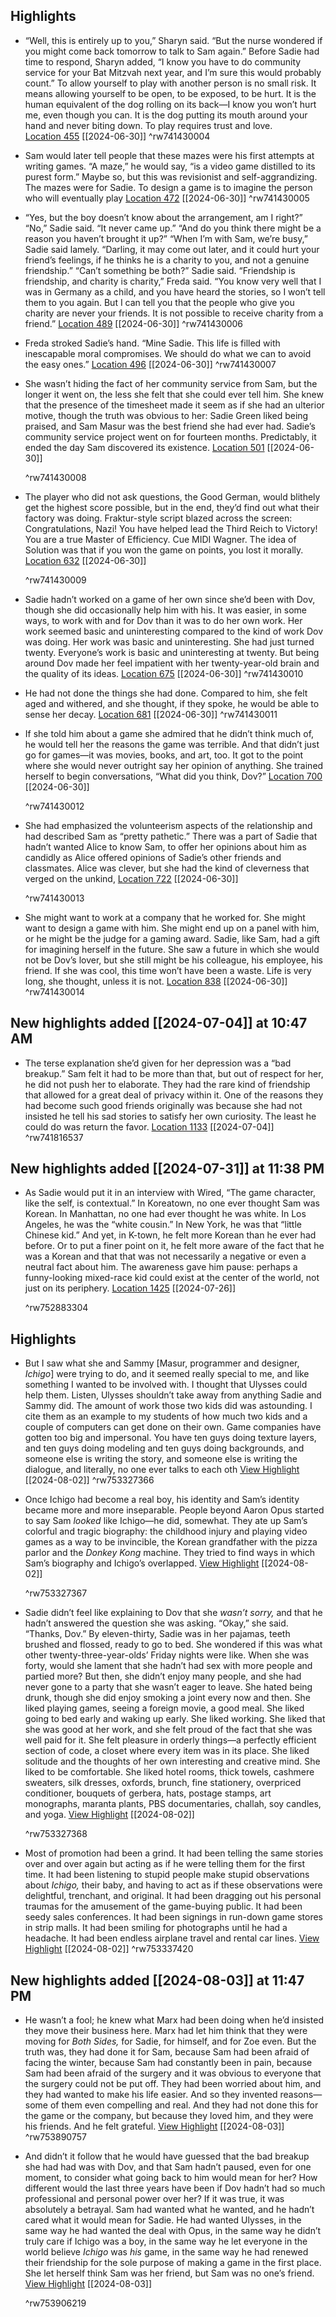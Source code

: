 ## Highlights
- “Well, this is entirely up to you,” Sharyn said. “But the nurse wondered if you might come back tomorrow to talk to Sam again.” Before Sadie had time to respond, Sharyn added, “I know you have to do community service for your Bat Mitzvah next year, and I’m sure this would probably count.” To allow yourself to play with another person is no small risk. It means allowing yourself to be open, to be exposed, to be hurt. It is the human equivalent of the dog rolling on its back—I know you won’t hurt me, even though you can. It is the dog putting its mouth around your hand and never biting down. To play requires trust and love. [Location 455](https://readwise.io/to_kindle?action=open&asin=B09JBCGQB8&location=455) [[2024-06-30]]
   ^rw741430004

- Sam would later tell people that these mazes were his first attempts at writing games. “A maze,” he would say, “is a video game distilled to its purest form.” Maybe so, but this was revisionist and self-aggrandizing. The mazes were for Sadie. To design a game is to imagine the person who will eventually play [Location 472](https://readwise.io/to_kindle?action=open&asin=B09JBCGQB8&location=472) [[2024-06-30]]
   ^rw741430005

- “Yes, but the boy doesn’t know about the arrangement, am I right?” “No,” Sadie said. “It never came up.” “And do you think there might be a reason you haven’t brought it up?” “When I’m with Sam, we’re busy,” Sadie said lamely. “Darling, it may come out later, and it could hurt your friend’s feelings, if he thinks he is a charity to you, and not a genuine friendship.” “Can’t something be both?” Sadie said. “Friendship is friendship, and charity is charity,” Freda said. “You know very well that I was in Germany as a child, and you have heard the stories, so I won’t tell them to you again. But I can tell you that the people who give you charity are never your friends. It is not possible to receive charity from a friend.” [Location 489](https://readwise.io/to_kindle?action=open&asin=B09JBCGQB8&location=489) [[2024-06-30]]
   ^rw741430006

- Freda stroked Sadie’s hand. “Mine Sadie. This life is filled with inescapable moral compromises. We should do what we can to avoid the easy ones.” [Location 496](https://readwise.io/to_kindle?action=open&asin=B09JBCGQB8&location=496) [[2024-06-30]]
   ^rw741430007

- She wasn’t hiding the fact of her community service from Sam, but the longer it went on, the less she felt that she could ever tell him. She knew that the presence of the timesheet made it seem as if she had an ulterior motive, though the truth was obvious to her: Sadie Green liked being praised, and Sam Masur was the best friend she had ever had. Sadie’s community service project went on for fourteen months. Predictably, it ended the day Sam discovered its existence. [Location 501](https://readwise.io/to_kindle?action=open&asin=B09JBCGQB8&location=501) [[2024-06-30]]
  
  ^rw741430008

- The player who did not ask questions, the Good German, would blithely get the highest score possible, but in the end, they’d find out what their factory was doing. Fraktur-style script blazed across the screen: Congratulations, Nazi! You have helped lead the Third Reich to Victory! You are a true Master of Efficiency. Cue MIDI Wagner. The idea of Solution was that if you won the game on points, you lost it morally. [Location 632](https://readwise.io/to_kindle?action=open&asin=B09JBCGQB8&location=632) [[2024-06-30]]
  
  ^rw741430009

- Sadie hadn’t worked on a game of her own since she’d been with Dov, though she did occasionally help him with his. It was easier, in some ways, to work with and for Dov than it was to do her own work. Her work seemed basic and uninteresting compared to the kind of work Dov was doing. Her work was basic and uninteresting. She had just turned twenty. Everyone’s work is basic and uninteresting at twenty. But being around Dov made her feel impatient with her twenty-year-old brain and the quality of its ideas. [Location 675](https://readwise.io/to_kindle?action=open&asin=B09JBCGQB8&location=675) [[2024-06-30]]
   ^rw741430010

- He had not done the things she had done. Compared to him, she felt aged and withered, and she thought, if they spoke, he would be able to sense her decay. [Location 681](https://readwise.io/to_kindle?action=open&asin=B09JBCGQB8&location=681) [[2024-06-30]]
   ^rw741430011

- If she told him about a game she admired that he didn’t think much of, he would tell her the reasons the game was terrible. And that didn’t just go for games—it was movies, books, and art, too. It got to the point where she would never outright say her opinion of anything. She trained herself to begin conversations, “What did you think, Dov?” [Location 700](https://readwise.io/to_kindle?action=open&asin=B09JBCGQB8&location=700) [[2024-06-30]]
  
  ^rw741430012

- She had emphasized the volunteerism aspects of the relationship and had described Sam as “pretty pathetic.” There was a part of Sadie that hadn’t wanted Alice to know Sam, to offer her opinions about him as candidly as Alice offered opinions of Sadie’s other friends and classmates. Alice was clever, but she had the kind of cleverness that verged on the unkind, [Location 722](https://readwise.io/to_kindle?action=open&asin=B09JBCGQB8&location=722) [[2024-06-30]]
  
  ^rw741430013

- She might want to work at a company that he worked for. She might want to design a game with him. She might end up on a panel with him, or he might be the judge for a gaming award. Sadie, like Sam, had a gift for imagining herself in the future. She saw a future in which she would not be Dov’s lover, but she still might be his colleague, his employee, his friend. If she was cool, this time won’t have been a waste. Life is very long, she thought, unless it is not. [Location 838](https://readwise.io/to_kindle?action=open&asin=B09JBCGQB8&location=838) [[2024-06-30]]
   ^rw741430014

## New highlights added [[2024-07-04]] at 10:47 AM
- The terse explanation she’d given for her depression was a “bad breakup.” Sam felt it had to be more than that, but out of respect for her, he did not push her to elaborate. They had the rare kind of friendship that allowed for a great deal of privacy within it. One of the reasons they had become such good friends originally was because she had not insisted he tell his sad stories to satisfy her own curiosity. The least he could do was return the favor. [Location 1133](https://readwise.io/to_kindle?action=open&asin=B09JBCGQB8&location=1133) [[2024-07-04]]
   ^rw741816537

## New highlights added [[2024-07-31]] at 11:38 PM
- As Sadie would put it in an interview with Wired, “The game character, like the self, is contextual.” In Koreatown, no one ever thought Sam was Korean. In Manhattan, no one had ever thought he was white. In Los Angeles, he was the “white cousin.” In New York, he was that “little Chinese kid.” And yet, in K-town, he felt more Korean than he ever had before. Or to put a finer point on it, he felt more aware of the fact that he was a Korean and that that was not necessarily a negative or even a neutral fact about him. The awareness gave him pause: perhaps a funny-looking mixed-race kid could exist at the center of the world, not just on its periphery. [Location 1425](https://readwise.io/to_kindle?action=open&asin=B09JBCGQB8&location=1425) [[2024-07-26]]
  
  ^rw752883304

## Highlights
- But I saw what she and Sammy [Masur, programmer and designer, *Ichigo*] were trying to do, and it seemed really special to me, and like something I wanted to be involved with. I thought that Ulysses could help them. Listen, Ulysses shouldn’t take away from anything Sadie and Sammy did. The amount of work those two kids did was astounding. I cite them as an example to my students of how much two kids and a couple of computers can get done on their own. Game companies have gotten too big and impersonal. You have ten guys doing texture layers, and ten guys doing modeling and ten guys doing backgrounds, and someone else is writing the story, and someone else is writing the dialogue, and literally, no one ever talks to each oth [View Highlight](https://read.readwise.io/read/01j48cpwpg6zdpvhtjd976ffdt) [[2024-08-02]]
   ^rw753327366

- Once Ichigo had become a real boy, his identity and Sam’s identity became more and more inseparable. People beyond Aaron Opus started to say Sam *looked* like Ichigo—he did, somewhat. They ate up Sam’s colorful and tragic biography: the childhood injury and playing video games as a way to be invincible, the Korean grandfather with the pizza parlor and the *Donkey Kong* machine. They tried to find ways in which Sam’s biography and Ichigo’s overlapped. [View Highlight](https://read.readwise.io/read/01j48k47rvq1m4d7d2mckf3bb2) [[2024-08-02]]
  
  ^rw753327367

- Sadie didn’t feel like explaining to Dov that she *wasn’t sorry,* and that he hadn’t answered the question she was asking. “Okay,” she said. “Thanks, Dov.”
  By eleven-thirty, Sadie was in her pajamas, teeth brushed and flossed, ready to go to bed. She wondered if this was what other twenty-three-year-olds’ Friday nights were like. When she was forty, would she lament that she hadn’t had sex with more people and partied more? But then, she didn’t enjoy many people, and she had never gone to a party that she wasn’t eager to leave. She hated being drunk, though she did enjoy smoking a joint every now and then. She liked playing games, seeing a foreign movie, a good meal. She liked going to bed early and waking up early. She liked working. She liked that she was good at her work, and she felt proud of the fact that she was well paid for it. She felt pleasure in orderly things—a perfectly efficient section of code, a closet where every item was in its place. She liked solitude and the thoughts of her own interesting and creative mind. She liked to be comfortable. She liked hotel rooms, thick towels, cashmere sweaters, silk dresses, oxfords, brunch, fine stationery, overpriced conditioner, bouquets of gerbera, hats, postage stamps, art monographs, maranta plants, PBS documentaries, challah, soy candles, and yoga. [View Highlight](https://read.readwise.io/read/01j48kht2yk83ss03hagbr157f) [[2024-08-02]]
  
  ^rw753327368

- Most of promotion had been a grind. It had been telling the same stories over and over again but acting as if he were telling them for the first time. It had been listening to stupid people make stupid observations about *Ichigo,* their baby, and having to act as if these observations were delightful, trenchant, and original. It had been dragging out his personal traumas for the amusement of the game-buying public. It had been seedy sales conferences. It had been signings in run-down game stores in strip malls. It had been smiling for photographs until he had a headache. It had been endless airplane travel and rental car lines. [View Highlight](https://read.readwise.io/read/01j48meh56vg9mmsf8648gmecs) [[2024-08-02]]
   ^rw753337420

## New highlights added [[2024-08-03]] at 11:47 PM
- He wasn’t a fool; he knew what Marx had been doing when he’d insisted they move their business here. Marx had let him think that they were moving for *Both Sides,* for Sadie, for himself, and for Zoe even. But the truth was, they had done it for Sam, because Sam had been afraid of facing the winter, because Sam had constantly been in pain, because Sam had been afraid of the surgery and it was obvious to everyone that the surgery could not be put off. They had been worried about him, and they had wanted to make his life easier. And so they invented reasons—some of them even compelling and real. And they had not done this for the game or the company, but because they loved him, and they were his friends. And he felt grateful. [View Highlight](https://read.readwise.io/read/01j4cpzbyhs0tx1pm52n91713s) [[2024-08-03]]
   ^rw753890757

- And didn’t it follow that he would have guessed that the bad breakup she had had was with Dov, and that Sam hadn’t paused, even for one moment, to consider what going back to him would mean for her? How different would the last three years have been if Dov hadn’t had so much professional and personal power over her?
  If it was true, it was absolutely a betrayal. Sam had wanted what he wanted, and he hadn’t cared what it would mean for Sadie. He had wanted Ulysses, in the same way he had wanted the deal with Opus, in the same way he didn’t truly care if Ichigo was a boy, in the same way he let everyone in the world believe *Ichigo* was *his* game, in the same way he had renewed their friendship for the sole purpose of making a game in the first place. She let herself think Sam was her friend, but Sam was no one’s friend. [View Highlight](https://read.readwise.io/read/01j4cswpvy3f578s4rt1531d40) [[2024-08-03]]
  
  ^rw753906219


